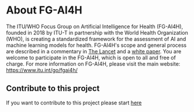 # About FG-AI4H

The ITU/WHO Focus Group on Artificial Intelligence for Health (FG-AI4H), founded in 2018 by ITU-T in partnership with the World Health Organization (WHO), is creating a standardized framework for the assessment of AI and machine learning models for health. FG-AI4H's scope and general process are described in a commentary in [The Lancet](https://doi.org/10.1016/S0140-6736(19)30762-7) and a [white paper](https://www.itu.int/en/ITU-T/focusgroups/ai4h/Documents/FG-AI4H_Whitepaper.pdf). You are welcome to participate in the FG-AI4H, which is open to all and free of charge. For more information on FG-AI4H, please visit the main website: https://www.itu.int/go/fgai4h/

## Contribute to this project
If you want to contribute to this project please start [here](https://github.com/FG-AI4H/Documentation/tree/wikiMaster/Onboarding)
